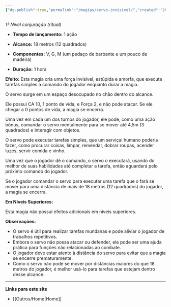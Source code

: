 ```yaml
---
{"dg-publish":true,"permalink":"/magias/servo-invisivel/","created":"2024-07-23T22:59:58.891-03:00"}
---
```



_1ª Nível conjuração (ritual)_

- **Tempo de lançamento:** 1 ação 
- **Alcance:** 18 metros (12 quadrados)
- **Componentes:** V, G, M (um pedaço de barbante e um pouco de madeira)

- **Duração:** 1 hora

**Efeito:**
Esta magia cria uma força invisível, estúpida e amorfa, que executa tarefas simples a comando do jogador enquanto durar a magia. 

O servo surge em um espaço desocupado no chão dentro do alcance.

Ele possui CA 10, 1 ponto de vida, e Força 2, e não pode atacar. Se ele chegar a 0 pontos de vida, a magia se encerra.

Uma vez em cada um dos turnos do jogador, ele pode, como uma ação bônus, comandar o servo mentalmente para se mover até 4,5m (3 quadrados) e interagir com objetos. 

O servo pode executar tarefas simples, que um serviçal humano poderia fazer, como procurar coisas, limpar, remendar, dobrar roupas, acender luzes, servir comida e vinho. 

Uma vez que o jogador dê o comando, o servo o executará, usando do melhor de suas habilidades até completar a tarefa, então aguardará pelo próximo comando do jogador.

Se o jogador comandar o servo para executar uma tarefa que o fará se mover para uma distância de mais de 18 metros (12 quadrados) do jogador, a magia se encerra. 

**Em Níveis Superiores:**

Esta magia não possui efeitos adicionais em níveis superiores.

**Observações:**

- O servo é útil para realizar tarefas mundanas e pode aliviar o jogador de trabalhos repetitivos.
- Embora o servo não possa atacar ou defender, ele pode ser uma ajuda prática para funções não relacionadas ao combate.
- O jogador deve estar atento à distância do servo para evitar que a magia se encerre prematuramente.
- Como o servo não pode se mover por distâncias maiores do que 18 metros do jogador, é melhor usá-lo para tarefas que estejam dentro desse alcance.

___
**Links para este site**  
- [[Outros/Home\|Home]]